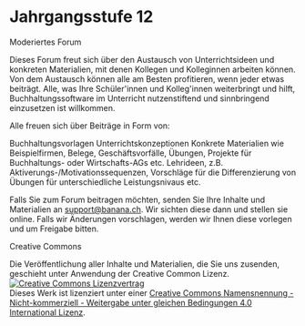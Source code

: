 # Jahrgangsstufe 12



Moderiertes Forum

Dieses Forum freut sich über den Austausch von Unterrichtsideen und konkreten Materialien, mit denen Kollegen und Kolleginnen arbeiten können. Von dem Austausch können alle am Besten profitieren, wenn jeder etwas beiträgt. Alle, was Ihre Schüler'innen und Kolleg'innen weiterbringt und hilft, Buchhaltungssoftware im Unterricht nutzenstiftend und sinnbringend einzusetzen ist willkommen.

Alle freuen sich über Beiträge in Form von:

Buchhaltungsvorlagen
Unterrichtskonzeptionen
Konkrete Materialien wie Beispielfirmen, Belege, Geschäftsvorfälle, Übungen, Projekte für Buchhaltungs- oder Wirtschafts-AGs etc.
Lehrideen, z.B. Aktiverungs-/Motivationssequenzen, Vorschläge für die Differenzierung von Übungen für unterschiedliche Leistungsnivaus etc.

Falls Sie zum Forum beitragen möchten, senden Sie Ihre Inhalte und Materialien an support@banana.ch. Wir sichten diese dann und stellen sie online. Falls wir Änderungen vorschlagen, werden wir Ihnen diese vorlegen und um Freigabe bitten.

Creative Commons

Die Veröffentlichung aller Inhalte und Materialien, die Sie uns zusenden, geschieht unter Anwendung der Creative Common Lizenz. <a rel="license" href="http://creativecommons.org/licenses/by-nc-sa/4.0/"><img alt="Creative Commons Lizenzvertrag" style="border-width:0" src="https://i.creativecommons.org/l/by-nc-sa/4.0/88x31.png" /></a><br />Dieses Werk ist lizenziert unter einer <a rel="license" href="http://creativecommons.org/licenses/by-nc-sa/4.0/">Creative Commons Namensnennung - Nicht-kommerziell - Weitergabe unter gleichen Bedingungen 4.0 International Lizenz</a>.
 




